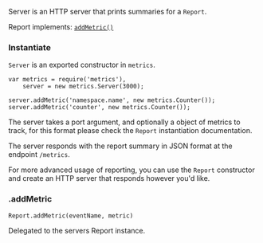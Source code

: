 Server is an HTTP server that prints summaries for a `Report`.

Report implements: [`addMetric()`](#Server.addMetric)

### Instantiate
`Server` is an exported constructor in `metrics`.

```
var metrics = require('metrics'),
    server = new metrics.Server(3000);

server.addMetric('namespace.name', new metrics.Counter());
server.addMetric('counter', new metrics.Counter());
```

The server takes a port argument, and optionally a object of metrics to track, for this format please check the `Report` instantiation documentation.

The server responds with the report summary in JSON format at the endpoint `/metrics`.

For more advanced usage of reporting, you can use the `Report` constructor and create an HTTP server that responds however you'd like.

### .addMetric
`Report.addMetric(eventName, metric)`

Delegated to the servers Report instance.